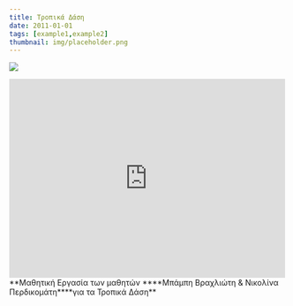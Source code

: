 ```yaml
---
title: Τροπικά Δάση
date: 2011-01-01
tags: [example1,example2]
thumbnail: img/placeholder.png
---
```

![](http://1.bp.blogspot.com/-AB5CLI22aWk/T2uYL9Jg6zI/AAAAAAAAzbo/ZFt73yDm2Y0/s320/tropical-forest-Wallpaper.jpg) 
<iframe frameborder="0" height="360" scrolling="no" src="https://skydrive.live.com/embed?cid=93EFE049DF9140DA&resid=93EFE049DF9140DA%219971&authkey=ANW7GEYa8cjHG5A&em=2" width="500"></iframe> 
**Μαθητική Εργασία των μαθητών ****Μπάμπη Βραχλιώτη & Νικολίνα Περδικομάτη****για τα Τροπικά Δάση**
